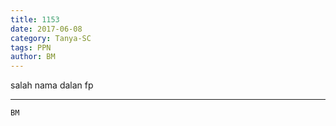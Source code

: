 ```yaml
---
title: 1153
date: 2017-06-08
category: Tanya-SC
tags: PPN
author: BM
---
```


salah nama dalan fp

---



`BM`
